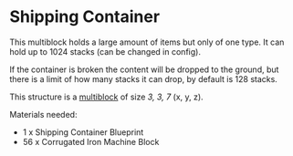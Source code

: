 # Shipping Container

This multiblock holds a large amount of items but only of one type. 
It can hold up to 1024 stacks (can be changed in config).

If the container is broken the content will be dropped to the ground, but there is a limit of how many stacks
it can drop, by default is 128 stacks.

This structure is a [multiblock](../../6-multiblocks.md) of size *3, 3, 7* (x, y, z).

Materials needed:
- 1  x Shipping Container Blueprint
- 56 x Corrugated Iron Machine Block

